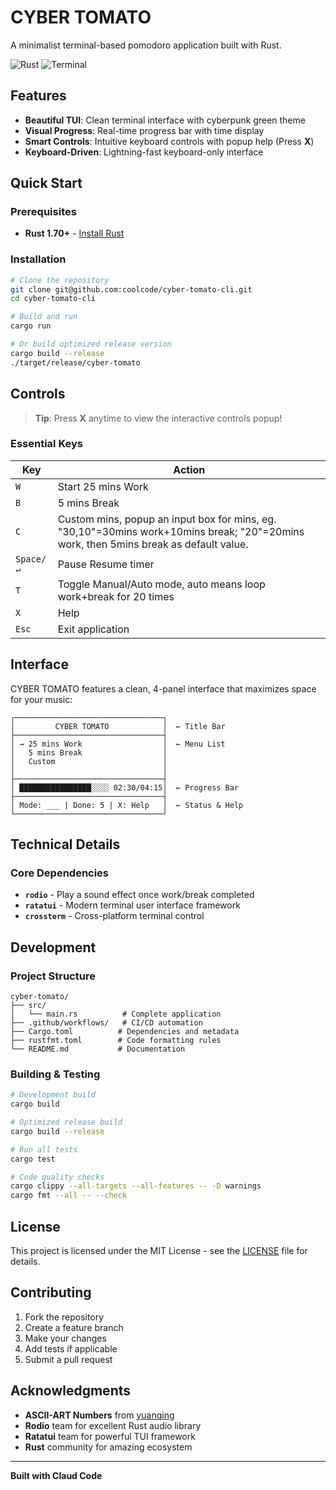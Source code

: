 # CYBER TOMATO

A minimalist terminal-based pomodoro application built with Rust.

![Rust](https://img.shields.io/badge/rust-%23000000.svg?style=for-the-badge&logo=rust&logoColor=white)
![Terminal](https://img.shields.io/badge/Terminal-UI-green?style=for-the-badge)


## Features

- **Beautiful TUI**: Clean terminal interface with cyberpunk green theme
- **Visual Progress**: Real-time progress bar with time display
- **Smart Controls**: Intuitive keyboard controls with popup help (Press **X**)
- **Keyboard-Driven**: Lightning-fast keyboard-only interface

## Quick Start

### Prerequisites

- **Rust 1.70+** - [Install Rust](https://rustup.rs/)

### Installation

```bash
# Clone the repository
git clone git@github.com:coolcode/cyber-tomato-cli.git
cd cyber-tomato-cli

# Build and run
cargo run

# Or build optimized release version
cargo build --release
./target/release/cyber-tomato
```


## Controls

> **Tip**: Press **X** anytime to view the interactive controls popup!

### Essential Keys

| Key | Action |
|-----|--------|
| `W` | Start 25 mins Work |
| `B` | 5 mins Break |
| `C` | Custom mins, popup an input box for mins, eg. "30,10"=30mins work+10mins break; "20"=20mins work, then 5mins break as default value. |
| `Space/↵` | Pause Resume timer |
| `T` | Toggle Manual/Auto mode, auto means loop work+break for 20 times |
| `X` | Help |
| `Esc` | Exit application |

## Interface

CYBER TOMATO features a clean, 4-panel interface that maximizes space for your music:

```
┌─────────────────────────────────┐
│         CYBER TOMATO            │  ← Title Bar
├─────────────────────────────────┤
│ → 25 mins Work                  │  ← Menu List
│   5 mins Break                  │    
│   Custom                        │
│                                 │
├─────────────────────────────────┤
│ ████████████████░░░░ 02:30/04:15│  ← Progress Bar
├─────────────────────────────────┤
│ Mode: ___ | Done: 5 | X: Help   │  ← Status & Help
└─────────────────────────────────┘
```
## Technical Details


### Core Dependencies
- **`rodio`** - Play a sound effect once work/break completed 
- **`ratatui`** - Modern terminal user interface framework
- **`crossterm`** - Cross-platform terminal control

## Development

### Project Structure

```
cyber-tomato/
├── src/
│   └── main.rs          # Complete application 
├── .github/workflows/   # CI/CD automation
├── Cargo.toml          # Dependencies and metadata
├── rustfmt.toml        # Code formatting rules
└── README.md           # Documentation
```

### Building & Testing

```bash
# Development build
cargo build

# Optimized release build
cargo build --release

# Run all tests
cargo test

# Code quality checks
cargo clippy --all-targets --all-features -- -D warnings
cargo fmt --all -- --check
```

## License

This project is licensed under the MIT License - see the [LICENSE](LICENSE) file for details.

## Contributing

1. Fork the repository
2. Create a feature branch
3. Make your changes
4. Add tests if applicable
5. Submit a pull request

## Acknowledgments

- **ASCII-ART Numbers** from [yuanqing](https://gist.github.com/yuanqing/ffa2244bd134f911d365#file-gistfile1-txt)
- **Rodio** team for excellent Rust audio library
- **Ratatui** team for powerful TUI framework
- **Rust** community for amazing ecosystem

---

**Built with Claud Code**
